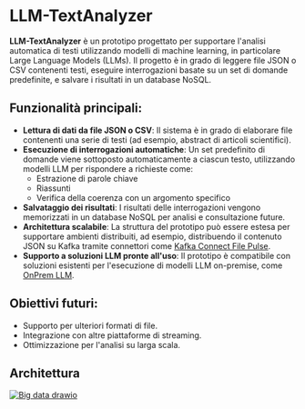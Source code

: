 # LLM-TextAnalyzer

**LLM-TextAnalyzer** è un prototipo progettato per supportare l'analisi automatica di testi utilizzando modelli di machine learning, in particolare Large Language Models (LLMs). Il progetto è in grado di leggere file JSON o CSV contenenti testi, eseguire interrogazioni basate su un set di domande predefinite, e salvare i risultati in un database NoSQL.

## Funzionalità principali:
- **Lettura di dati da file JSON o CSV**: Il sistema è in grado di elaborare file contenenti una serie di testi (ad esempio, abstract di articoli scientifici).
- **Esecuzione di interrogazioni automatiche**: Un set predefinito di domande viene sottoposto automaticamente a ciascun testo, utilizzando modelli LLM per rispondere a richieste come:
  - Estrazione di parole chiave
  - Riassunti
  - Verifica della coerenza con un argomento specifico
- **Salvataggio dei risultati**: I risultati delle interrogazioni vengono memorizzati in un database NoSQL per analisi e consultazione future.
- **Architettura scalabile**: La struttura del prototipo può essere estesa per supportare ambienti distribuiti, ad esempio, distribuendo il contenuto JSON su Kafka tramite connettori come [Kafka Connect File Pulse](https://github.com/streamthoughts/kafka-connect-file-pulse).
- **Supporto a soluzioni LLM pronte all'uso**: Il prototipo è compatibile con soluzioni esistenti per l'esecuzione di modelli LLM on-premise, come [OnPrem LLM](https://github.com/amaiya/onprem).

## Obiettivi futuri:
- Supporto per ulteriori formati di file.
- Integrazione con altre piattaforme di streaming.
- Ottimizzazione per l'analisi su larga scala.

## Architettura
[![Big data drawio](https://github.com/user-attachments/assets/c0172e78-6f93-4f7b-8dda-b71404f0c704)](https://viewer.diagrams.net/?tags=%7B%7D&lightbox=1&highlight=0000ff&edit=_blank&layers=1&nav=1&title=Big%20data.drawio#R%3Cmxfile%3E%3Cdiagram%20name%3D%22Pagina-1%22%20id%3D%22FtWTrlzydXVAwnfrw7BN%22%3E7Vxrc5s4F%2F41ntn9YAYQ149xHKdpkzbbdN9t%2ByUjg4JJMGJBxE5%2B%2FSuBwFzkS2PjJFvcmRoJWQKd5xw95%2BgoA3A6X57HMJpdYRcFA1V2lwMwHqiqYhgK%2FWI1T3mNoat5hRf7Lm%2B0qrjxnxGvlHlt6rsoqTUkGAfEj%2BqVDg5D5JBaHYxjvKg3u8NBfdQIeqhVcePAoF37j%2B%2BSWV5rqeaq%2FgPyvVkxsmLY%2BZ05LBrzN0lm0MWLShU4G4DTGGOSX82Xpyhgk1fMS%2F67yZq75YPFKCS7%2FACd3lz%2B5RrRs%2BWq%2F%2FqxZ3w3vw15L48wSPkL84clT8UMxDgNXcQ6kQdgtJj5BN1E0GF3F1TmtG5G5gEtKfQyeUDEmfHCDDqzNEbnrNFYoxX3vudl3dKXHzlp%2FIgmPiF%2B6PEf3OGQTODcDxhYTmKHjeWQhD7PGKZ0jlHMG93gNM6eYEYIBYKqgxP6H3119h9rkEgexnQsGPmJ5OB5dsNJsqaTu3wIelkbRFdHlWHa01vMFYoJWlaq%2BHSfIzxHJKb9yvwuUCQ9%2Fw0Hv8ahsFghyZCtotGsgiPAW0IOX6%2FsfCVhesGF%2FCsC11sCRi5FPC%2FimMywh0MYnK1qR3UI7Cfj1QiXGEe88h4R8sSVH6YE10H1lmCBlj75ziZCsnVe%2FJEVdcXk5fGST1RWeKoUrlHsUzGyjvK6kIo07002ijLvriiuestKT9VSs7%2B1mE2KiaFFCD4bX0%2F1sfL309nHD0%2FuuXrqDbnaMyhsRHaMAkj8x7pxFIGU%2F%2FQa%2B%2FRRSo2wDEkzdLn8gJp6qBqQbNVefax6%2F%2Flb8C6rlq4ximIaEtW1SkeNYVRJV7W1wxAYe4i0hsnUrZyKl2ugClo29yKMUiLUy0s4pQtqTRtg4HshvXaokDNIMoPk0xXrhN%2BY%2B66bqy1K%2FGc4zfpj8IjYK2UvqY8G%2Bvg%2Fbq43mj9OF%2FjkrBbp3Y27LKmyZtSANeSS3VNJhpaw16IDfHeXoH2Ruby5iUdXFw8fT6f%2FzEe3jw9o6g6B0ULmGBJYjFbFJp0k0h0s2RKQ5KtBRipIjB%2FQKQ4wM3QhDlkvd34QNKveNB47oQ%2Bm3A13EOPDFOIjU6cgoLPg47BHyisgRSmQsR4oinxMpGigZ5mdYGIrkVOORuQsXWlRKI4%2FRdUlpUqw7BcSOQtIqt7ompK3xop4OMImBrPWE7ZjQHyjJdmfsA2Zk1VEn14K%2F8KF6ICSiZ2FdStuQnDMQlf9cnv85Va1dMncSs06W3GFQLHXASWKsYOShBmBHivHx4qubKdmyjGBorRNypcwitFcury86iHyGhBR6xChXl1JcSowsTtCyfQSOD%2FD2%2BXFhQXvr67D809fPuyyL5DMYMQu%2FXm2hVLiIGNA11SumTsIxlNMCJ1ZMArYjRF0HryM6RdCddEdTAMiQBJhzH0Ekyjf2Lnzl8w7GGUDnhS1clFTipkJmYp44lPOQB8xl%2BtkEQ1pmTAxqZMo9G4D6h%2FcPtJO6FOoExhRMoWGCZXkgxQxxjRyAj%2B6zndx%2FJCu739Q6gmoXKjlZ6adfbE5qRSz96Lf9Fr%2F81DgaPBfuW1ALAEyNI1iqPrpCCjtkFGbFofuCduJY0YjgHQpcjJdhzFpV1cMzSHdwbdkMYodBKW%2BfbBx82AtkHLXZ7sib%2FUHK3DSBXAq6vZ0G4GtSNX4v9Ly7VSj4jaa9f53dRt12Wq5jaYt2bax%2Bmj1rg%2FnQgql0GZnJzEMPTweZRAkkPv1vUd50KV4k8U6jEOpGQ0I76cmB3UohW9v9fb6V%2B31apNWs8xBZZdWkdgOZlf7tBvZ%2Bzuz%2B5rWDuTZdiuQt6uB1%2Bx2d1q7u46NeuG2bdKlDNtusdqLFOt30KBVzoQG6qxH2cx7REkTO3Eh8OmzfvX1298PN58u7fv583UawDemE9kWsm7pdRyzHAjF0rWSJBkvUxGgUHMFbM0CpmwqutII0AMg2aCSILEbHaLohU%2BVZpxNrH9Fs6WnVO8LPV336Cpoa7fR%2FBW9yJ%2FmpSq9afekptFG5ptOqZNoeCTDX1c15Wa7fE39VlYN58wDDqdJVAK%2FYly25eJxB32%2B9FhupjSF1OJILnbSeaY6%2FyELs9Ym7M7mBCuUrIniMJrI2z5AHGZTXtarA%2FKvFCXC7f0eg51iUK1sd74WBpW299r7DDv7DGUi54%2BSBa73FnZyDGYTA1yP7z9Nf5j%2Bz%2FD56%2F9uZFR4te%2BMA1l1WqI1Mbwz2wG6ZJqaaSmqaSu21XDKj8N2AKgPq%2BnyloduxP21Wvu9GY4QJ4LtH57MIGdRc%2FlLSvrchoMvBRsN60FCUbqsa%2Fvp5EGDT0LwCdaNPivswFlhwom32qvDxvBS5%2BljLaIDXmr6FUNvpMkCYHUYChLObztDrIX0PhJ08EhQhWWph6FZ74w%2BiUNIQFMlw6yEkF64jQYUm23WmeJTNApQJKMZnTpY3Kil04q%2BNWxkNeiUsYV%2ByY32yhHol2i7%2FDX8%2BZMwWbAIU%2B%2FNH9Ob10A7eaMrV34TDxDAz%2FUfC5RkeWBydpQ7KW7T0SotWrgp5V4yexSfPaKc4HPk5IefWQMXJrNycavCa1v%2B10AFlObSfwOeTVRJM2p5IGvzkMRpRjglgR%2FS0Ytz5LLIvWlqAOXKvsNSjEIHRRR27Hx51rAHfxP8ZZpbBfzALhNpa2ltmlSsaQdXAbv3QX7v88%2FisMjxzs1sOAANNF3SqgegG0rwCwegG%2F1qUqOrjh0iwd54f2amA7u8ycT97mecNyr6qzPwOsvqefgxqQhQNakwvUeg4sJIwv4nZF%2FAJISL3NYV83v0%2BNNX5xfm9Wfva%2Bx9O3%2F66Bax3N0iJnuso7tO8qaHfNfHGGK4kDyfzNJpmqCYn2Hghxru6HtlBxryC3dIbUDCZgomTH3USZROA9%2BhF%2By0A%2F2a5O1uk39TKnN%2B0OEAOqY0gi82S7duK5gt2QK6z9iJ1hEC2n9spUdANwgwgaQ0c73MN4KCHeLzPQo6QgELI2vHRsGm4P27RoGLF2GAoSsxQUoLP0QroZ5kZ9huT3HqzNjJkkbF8LL4SU3eLeEKILBW3oKj0DY7xNMSt%2Bj0ovHr3IrpQfkXE3OfYPV3J8HZ%2FwE%3D%3C%2Fdiagram%3E%3C%2Fmxfile%3E)
